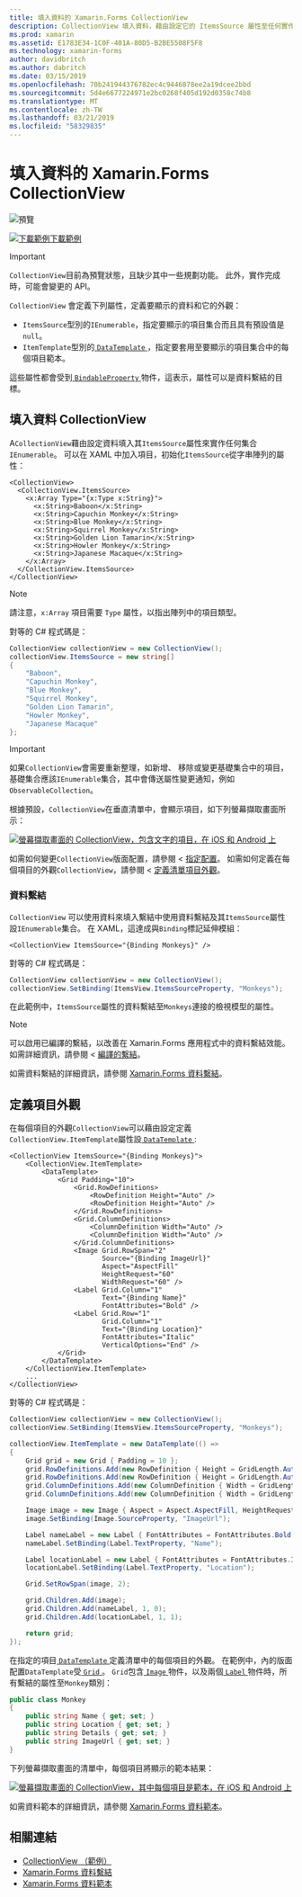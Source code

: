 ```yaml
---
title: 填入資料的 Xamarin.Forms CollectionView
description: CollectionView 填入資料，藉由設定它的 ItemsSource 屬性至任何實作 IEnumerable 的集合。
ms.prod: xamarin
ms.assetid: E1783E34-1C0F-401A-80D5-B2BE5508F5F8
ms.technology: xamarin-forms
author: davidbritch
ms.author: dabritch
ms.date: 03/15/2019
ms.openlocfilehash: 70b241944376782ec4c9446878ee2a19dcee2bbd
ms.sourcegitcommit: 5d4e6677224971e2bc0268f405d192d0358c74b8
ms.translationtype: MT
ms.contentlocale: zh-TW
ms.lasthandoff: 03/21/2019
ms.locfileid: "58329835"
---
```

# <a name="populate-xamarinforms-collectionview-with-data"></a>填入資料的 Xamarin.Forms CollectionView

![預覽](~/media/shared/preview.png)

[![下載範例](~/media/shared/download.png)下載範例](https://github.com/xamarin/xamarin-forms-samples/tree/forms40/UserInterface/CollectionViewDemos/)

> [!IMPORTANT]
> `CollectionView`目前為預覽狀態，且缺少其中一些規劃功能。 此外，實作完成時，可能會變更的 API。

`CollectionView` 會定義下列屬性，定義要顯示的資料和它的外觀：

- `ItemsSource`型別的`IEnumerable`，指定要顯示的項目集合而且具有預設值是`null`。
- `ItemTemplate`型別的[ `DataTemplate` ](xref:Xamarin.Forms.DataTemplate)，指定要套用至要顯示的項目集合中的每個項目範本。

這些屬性都會受到[ `BindableProperty` ](xref:Xamarin.Forms.BindableProperty)物件，這表示，屬性可以是資料繫結的目標。

## <a name="populate-a-collectionview-with-data"></a>填入資料 CollectionView

A`CollectionView`藉由設定資料填入其`ItemsSource`屬性來實作任何集合`IEnumerable`。 可以在 XAML 中加入項目，初始化`ItemsSource`從字串陣列的屬性：

```xaml
<CollectionView>
  <CollectionView.ItemsSource>
    <x:Array Type="{x:Type x:String}">
      <x:String>Baboon</x:String>
      <x:String>Capuchin Monkey</x:String>
      <x:String>Blue Monkey</x:String>
      <x:String>Squirrel Monkey</x:String>
      <x:String>Golden Lion Tamarin</x:String>
      <x:String>Howler Monkey</x:String>
      <x:String>Japanese Macaque</x:String>
    </x:Array>
  </CollectionView.ItemsSource>
</CollectionView>
```

> [!NOTE]
> 請注意，`x:Array` 項目需要 `Type` 屬性，以指出陣列中的項目類型。

對等的 C# 程式碼是：

```csharp
CollectionView collectionView = new CollectionView();
collectionView.ItemsSource = new string[]
{
    "Baboon",
    "Capuchin Monkey",
    "Blue Monkey",
    "Squirrel Monkey",
    "Golden Lion Tamarin",
    "Howler Monkey",
    "Japanese Macaque"
};
```

> [!IMPORTANT]
> 如果`CollectionView`會需要重新整理，如新增、 移除或變更基礎集合中的項目，基礎集合應該`IEnumerable`集合，其中會傳送屬性變更通知，例如`ObservableCollection`。

根據預設，`CollectionView`在垂直清單中，會顯示項目，如下列螢幕擷取畫面所示：

[![螢幕擷取畫面的 CollectionView，包含文字的項目，在 iOS 和 Android 上](populate-data-images/text.png "CollectionView 中的文字項目")](populate-data-images/text-large.png#lightbox "CollectionView 中的文字項目")

如需如何變更`CollectionView`版面配置，請參閱 <<c2> [ 指定配置](layout.md)。 如需如何定義在每個項目的外觀`CollectionView`，請參閱 <<c2> [ 定義清單項目外觀](#define-list-item-appearance)。

### <a name="data-binding"></a>資料繫結

`CollectionView` 可以使用資料來填入繫結中使用資料繫結及其`ItemsSource`屬性設`IEnumerable`集合。 在 XAML，這達成與`Binding`標記延伸模組：

```xaml
<CollectionView ItemsSource="{Binding Monkeys}" />
```

對等的 C# 程式碼是：

```csharp
CollectionView collectionView = new CollectionView();
collectionView.SetBinding(ItemsView.ItemsSourceProperty, "Monkeys");
```

在此範例中，`ItemsSource`屬性的資料繫結至`Monkeys`連接的檢視模型的屬性。

> [!NOTE]
> 可以啟用已編譯的繫結，以改善在 Xamarin.Forms 應用程式中的資料繫結效能。 如需詳細資訊，請參閱 <<c0> [ 編譯的繫結](~/xamarin-forms/app-fundamentals/data-binding/compiled-bindings.md)。

如需資料繫結的詳細資訊，請參閱 [Xamarin.Forms 資料繫結](~/xamarin-forms/app-fundamentals/data-binding/index.md)。

## <a name="define-item-appearance"></a>定義項目外觀

在每個項目的外觀`CollectionView`可以藉由設定定義`CollectionView.ItemTemplate`屬性設[ `DataTemplate` ](xref:Xamarin.Forms.DataTemplate):

```xaml
<CollectionView ItemsSource="{Binding Monkeys}">
    <CollectionView.ItemTemplate>
        <DataTemplate>
            <Grid Padding="10">
                <Grid.RowDefinitions>
                    <RowDefinition Height="Auto" />
                    <RowDefinition Height="Auto" />
                </Grid.RowDefinitions>
                <Grid.ColumnDefinitions>
                    <ColumnDefinition Width="Auto" />
                    <ColumnDefinition Width="Auto" />
                </Grid.ColumnDefinitions>
                <Image Grid.RowSpan="2"
                       Source="{Binding ImageUrl}"
                       Aspect="AspectFill"
                       HeightRequest="60"
                       WidthRequest="60" />
                <Label Grid.Column="1"
                       Text="{Binding Name}"
                       FontAttributes="Bold" />
                <Label Grid.Row="1"
                       Grid.Column="1"
                       Text="{Binding Location}"
                       FontAttributes="Italic"
                       VerticalOptions="End" />
            </Grid>
        </DataTemplate>
    </CollectionView.ItemTemplate>
    ...
</CollectionView>
```

對等的 C# 程式碼是：

```csharp
CollectionView collectionView = new CollectionView();
collectionView.SetBinding(ItemsView.ItemsSourceProperty, "Monkeys");

collectionView.ItemTemplate = new DataTemplate(() =>
{
    Grid grid = new Grid { Padding = 10 };
    grid.RowDefinitions.Add(new RowDefinition { Height = GridLength.Auto });
    grid.RowDefinitions.Add(new RowDefinition { Height = GridLength.Auto });
    grid.ColumnDefinitions.Add(new ColumnDefinition { Width = GridLength.Auto });
    grid.ColumnDefinitions.Add(new ColumnDefinition { Width = GridLength.Auto });

    Image image = new Image { Aspect = Aspect.AspectFill, HeightRequest = 60, WidthRequest = 60 };
    image.SetBinding(Image.SourceProperty, "ImageUrl");

    Label nameLabel = new Label { FontAttributes = FontAttributes.Bold };
    nameLabel.SetBinding(Label.TextProperty, "Name");

    Label locationLabel = new Label { FontAttributes = FontAttributes.Italic, VerticalOptions = LayoutOptions.End };
    locationLabel.SetBinding(Label.TextProperty, "Location");

    Grid.SetRowSpan(image, 2);

    grid.Children.Add(image);
    grid.Children.Add(nameLabel, 1, 0);
    grid.Children.Add(locationLabel, 1, 1);

    return grid;
});
```

在指定的項目[ `DataTemplate` ](xref:Xamarin.Forms.DataTemplate)定義清單中的每個項目的外觀。 在範例中，內的版面配置`DataTemplate`受[ `Grid` ](xref:Xamarin.Forms.Grid)。 `Grid`包含[ `Image` ](xref:Xamarin.Forms.Image)物件，以及兩個[ `Label` ](xref:Xamarin.Forms.Label)物件時，所有繫結的屬性至`Monkey`類別：

```csharp
public class Monkey
{
    public string Name { get; set; }
    public string Location { get; set; }
    public string Details { get; set; }
    public string ImageUrl { get; set; }
}
```

下列螢幕擷取畫面的清單中，每個項目將顯示的範本結果：

[![螢幕擷取畫面的 CollectionView，其中每個項目是範本，在 iOS 和 Android 上](populate-data-images/datatemplate.png "CollectionView 中的樣板化項目")](populate-data-images/datatemplate-large.png#lightbox "CollectionView 中的樣板化項目")

如需資料範本的詳細資訊，請參閱 [Xamarin.Forms 資料範本](~/xamarin-forms/app-fundamentals/templates/data-templates/index.md)。

## <a name="related-links"></a>相關連結

- [CollectionView （範例）](https://github.com/xamarin/xamarin-forms-samples/tree/forms40/UserInterface/CollectionViewDemos/)
- [Xamarin.Forms 資料繫結](~/xamarin-forms/app-fundamentals/data-binding/index.md)
- [Xamarin.Forms 資料範本](~/xamarin-forms/app-fundamentals/templates/data-templates/index.md)
